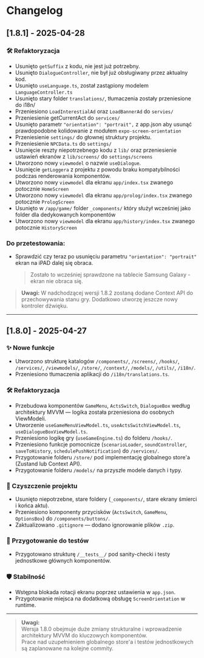 # Changelog

## [1.8.1] - 2025-04-28

### 🛠 Refaktoryzacja

- Usunięto `getSuffix` z kodu, nie jest już potrzebny.
- Usunięto `DialogueController`, nie był już obsługiwany przez aktualny kod.
- Usunięto `useLanguage.ts`, został zastąpiony modelem `LanguageController.ts`
- Usunięto stary folder `translations/`, tłumaczenia zostały przeniesione do i18n/
- Przeniesiono `LoadInterestialAd` oraz `LoadBannerAd` do `servies/`
- Przeniesienie getCurrentAct do `services/`
- Usunięto parametr `"orientation": "portrait",` z app.json aby usunąć prawdopodobne kolidowanie z modułem `expo-screen-orientation`
- Przeniesienie `settings/` do głownej struktury projektu.
- Przeniesienie `NPCData.ts` do `settings/`
- Usunięcie reszty niepotrzebnego kodu z `lib/` oraz przeniesienie ustawień ekranów z `lib/screens/` do `settings/screens`
- Utworzono nowy `viewmodel` o nazwie `useDialogue`.
- Usunięcie `getLoggera` z projektu z powodu braku kompatybilności podczas renderowania komponentów.
- Utworzono nowy `viewmodel` dla ekranu `app/index.tsx` zwanego potocznie `HomeScreen`
- Utworzono nowy `viewmodel` dla ekranu `app/prolog/index.tsx` zwanego potocznie `PrologScreen`
- Usunięto w `/app/game/` folder `_components/` który służył wcześniej jako folder dla dedykowanych komponentów
- Utworzono nowy `viewmodel` dla ekranu `app/history/index.tsx` zwanego potocznie `HistoryScreen`

### **Do przetestowania:**

- Sprawdzić czy teraz po usunięciu parametru `"orientation": "portrait"` ekran na iPAD dalej się obraca.
  > Zostało to wcześniej sprawdzone na tablecie Samsung Galaxy - ekran nie obraca się.

> **Uwagi:**
> W nadchodzącej wersji 1.8.2 zostaną dodane Context API do przechowywania stanu gry.
> Dodatkowo utworzę jeszcze nowy kontroler dźwięku.

---

## [1.8.0] - 2025-04-27

### ✨ Nowe funkcje

- Utworzono strukturę katalogów `/components/`, `/screens/`, `/hooks/`, `/services/`, `/viewmodels/`, `/store/`, `/context/`, `/models/`, `/utils/`, `/i18n/`.
- Przeniesiono tłumaczenia aplikacji do `/i18n/translations.ts`.

### 🛠 Refaktoryzacja

- Przebudowa komponentów `GameMenu`, `ActsSwitch`, `DialogueBox` według architektury MVVM — logika została przeniesiona do osobnych ViewModeli.
- Utworzenie `useGameMenuViewModel.ts`, `useActsSwitchViewModel.ts`, `useDialogueBoxViewModel.ts`.
- Przeniesiono logikę gry (`useGameEngine.ts`) do folderu `/hooks/`.
- Przeniesiono funkcje pomocnicze (`scenarioLoader`, `soundController`, `saveToHistory`, `schedulePushNotification`) do `/services/`.
- Przygotowanie folderu `/store/` pod implementację globalnego store'a (Zustand lub Context API).
- Przygotowanie folderu `/models/` na przyszłe modele danych i typy.

### 🧹 Czyszczenie projektu

- Usunięto niepotrzebne, stare foldery (`_components/`, stare ekrany śmierci i końca aktu).
- Przeniesiono komponenty przycisków (`ActsSwitch`, `GameMenu`, `OptionsBox`) do `/components/buttons/`.
- Zaktualizowano `.gitignore` — dodano ignorowanie plików `.zip`.

### 🧪 Przygotowanie do testów

- Przygotowano strukturę `/__tests__/` pod sanity-checki i testy jednostkowe głównych komponentów.

### 🛡 Stabilność

- Wstępna blokada rotacji ekranu poprzez ustawienia w `app.json`.
- Przygotowanie miejsca na dodatkową obsługę `ScreenOrientation` w runtime.

---

> **Uwagi:**  
> Wersja 1.8.0 obejmuje duże zmiany strukturalne i wprowadzenie architektury MVVM do kluczowych komponentów.  
> Prace nad uzupełnieniem globalnego store'a i testów jednostkowych są zaplanowane na kolejne commity.
